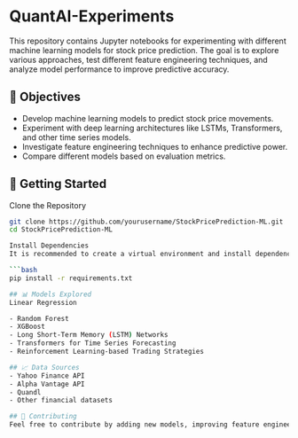 # QuantAI-Experiments
This repository contains Jupyter notebooks for experimenting with different machine learning models for stock price prediction. The goal is to explore various approaches, test different feature engineering techniques, and analyze model performance to improve predictive accuracy.

## 📌 Objectives
- Develop machine learning models to predict stock price movements.
- Experiment with deep learning architectures like LSTMs, Transformers, and other time series models.
- Investigate feature engineering techniques to enhance predictive power.
- Compare different models based on evaluation metrics.

## 🚀 Getting Started
Clone the Repository
```bash
git clone https://github.com/yourusername/StockPricePrediction-ML.git
cd StockPricePrediction-ML

Install Dependencies
It is recommended to create a virtual environment and install dependencies:

```bash
pip install -r requirements.txt

## 📊 Models Explored
Linear Regression

- Random Forest
- XGBoost
- Long Short-Term Memory (LSTM) Networks
- Transformers for Time Series Forecasting
- Reinforcement Learning-based Trading Strategies

## 📈 Data Sources
- Yahoo Finance API
- Alpha Vantage API
- Quandl
- Other financial datasets

## 🤝 Contributing
Feel free to contribute by adding new models, improving feature engineering techniques, or optimizing the existing models.